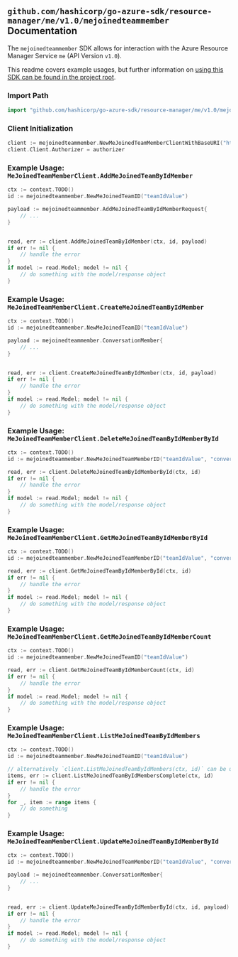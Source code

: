 
## `github.com/hashicorp/go-azure-sdk/resource-manager/me/v1.0/mejoinedteammember` Documentation

The `mejoinedteammember` SDK allows for interaction with the Azure Resource Manager Service `me` (API Version `v1.0`).

This readme covers example usages, but further information on [using this SDK can be found in the project root](https://github.com/hashicorp/go-azure-sdk/tree/main/docs).

### Import Path

```go
import "github.com/hashicorp/go-azure-sdk/resource-manager/me/v1.0/mejoinedteammember"
```


### Client Initialization

```go
client := mejoinedteammember.NewMeJoinedTeamMemberClientWithBaseURI("https://management.azure.com")
client.Client.Authorizer = authorizer
```


### Example Usage: `MeJoinedTeamMemberClient.AddMeJoinedTeamByIdMember`

```go
ctx := context.TODO()
id := mejoinedteammember.NewMeJoinedTeamID("teamIdValue")

payload := mejoinedteammember.AddMeJoinedTeamByIdMemberRequest{
	// ...
}


read, err := client.AddMeJoinedTeamByIdMember(ctx, id, payload)
if err != nil {
	// handle the error
}
if model := read.Model; model != nil {
	// do something with the model/response object
}
```


### Example Usage: `MeJoinedTeamMemberClient.CreateMeJoinedTeamByIdMember`

```go
ctx := context.TODO()
id := mejoinedteammember.NewMeJoinedTeamID("teamIdValue")

payload := mejoinedteammember.ConversationMember{
	// ...
}


read, err := client.CreateMeJoinedTeamByIdMember(ctx, id, payload)
if err != nil {
	// handle the error
}
if model := read.Model; model != nil {
	// do something with the model/response object
}
```


### Example Usage: `MeJoinedTeamMemberClient.DeleteMeJoinedTeamByIdMemberById`

```go
ctx := context.TODO()
id := mejoinedteammember.NewMeJoinedTeamMemberID("teamIdValue", "conversationMemberIdValue")

read, err := client.DeleteMeJoinedTeamByIdMemberById(ctx, id)
if err != nil {
	// handle the error
}
if model := read.Model; model != nil {
	// do something with the model/response object
}
```


### Example Usage: `MeJoinedTeamMemberClient.GetMeJoinedTeamByIdMemberById`

```go
ctx := context.TODO()
id := mejoinedteammember.NewMeJoinedTeamMemberID("teamIdValue", "conversationMemberIdValue")

read, err := client.GetMeJoinedTeamByIdMemberById(ctx, id)
if err != nil {
	// handle the error
}
if model := read.Model; model != nil {
	// do something with the model/response object
}
```


### Example Usage: `MeJoinedTeamMemberClient.GetMeJoinedTeamByIdMemberCount`

```go
ctx := context.TODO()
id := mejoinedteammember.NewMeJoinedTeamID("teamIdValue")

read, err := client.GetMeJoinedTeamByIdMemberCount(ctx, id)
if err != nil {
	// handle the error
}
if model := read.Model; model != nil {
	// do something with the model/response object
}
```


### Example Usage: `MeJoinedTeamMemberClient.ListMeJoinedTeamByIdMembers`

```go
ctx := context.TODO()
id := mejoinedteammember.NewMeJoinedTeamID("teamIdValue")

// alternatively `client.ListMeJoinedTeamByIdMembers(ctx, id)` can be used to do batched pagination
items, err := client.ListMeJoinedTeamByIdMembersComplete(ctx, id)
if err != nil {
	// handle the error
}
for _, item := range items {
	// do something
}
```


### Example Usage: `MeJoinedTeamMemberClient.UpdateMeJoinedTeamByIdMemberById`

```go
ctx := context.TODO()
id := mejoinedteammember.NewMeJoinedTeamMemberID("teamIdValue", "conversationMemberIdValue")

payload := mejoinedteammember.ConversationMember{
	// ...
}


read, err := client.UpdateMeJoinedTeamByIdMemberById(ctx, id, payload)
if err != nil {
	// handle the error
}
if model := read.Model; model != nil {
	// do something with the model/response object
}
```
